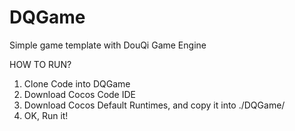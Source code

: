 # DQGame
Simple game template with DouQi Game Engine

HOW TO RUN?
1. Clone Code into DQGame
2. Download Cocos Code IDE 
3. Download Cocos Default Runtimes, and copy it into ./DQGame/
4. OK, Run it!
